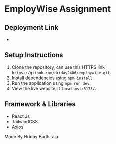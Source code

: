 # EmployWise Assignment

## Deployment Link
- 

## Setup Instructions
1. Clone the repository, can use this HTTPS link ```https://github.com/Hriday2406/employwise.git```.
2. Install dependencies using ```npm install```.
3. Run the application using ```npm run dev```.
4. View the live website at ```localhost:5173/```.

## Framework & Libraries
- React Js
- TailwindCSS
- Axios

Made By Hriday Budhiraja
